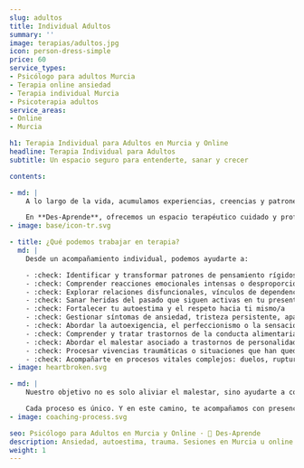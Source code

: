 ```yaml
---
slug: adultos
title: Individual Adultos
summary: ''
image: terapias/adultos.jpg
icon: person-dress-simple
price: 60
service_types:
- Psicólogo para adultos Murcia
- Terapia online ansiedad
- Terapia individual Murcia
- Psicoterapia adultos
service_areas:
- Online
- Murcia

h1: Terapia Individual para Adultos en Murcia y Online
headline: Terapia Individual para Adultos
subtitle: Un espacio seguro para entenderte, sanar y crecer

contents:

- md: |
    A lo largo de la vida, acumulamos experiencias, creencias y patrones que, en ocasiones, nos alejan de quienes somos o nos hacen vivir con malestar. La ansiedad, la autoexigencia, el perfeccionismo, las relaciones que se repiten, la sensación de vacío o las emociones difíciles que no sabemos nombrar… todo eso también forma parte de lo que merece ser escuchado y atendido.

    En **Des-Aprende**, ofrecemos un espacio terapéutico cuidado y profesional donde puedas parar, observar y empezar a comprender qué hay detrás de aquello que te ocurre. Nuestro enfoque es integrador y respetuoso, con una sólida base cognitivo-conductual avalada por la evidencia científica, que tiene en cuenta no solo tus pensamientos, sino también tus emociones, tu historia, tu cuerpo y tu contexto.
- image: base/icon-tr.svg

- title: ¿Qué podemos trabajar en terapia?
  md: |
    Desde un acompañamiento individual, podemos ayudarte a:

    - :check: Identificar y transformar patrones de pensamiento rígidos o automáticos que te generan sufrimiento
    - :check: Comprender reacciones emocionales intensas o desproporcionadas que aparecen sin un motivo claro
    - :check: Explorar relaciones disfuncionales, vínculos de dependencia o dificultades para vincularte
    - :check: Sanar heridas del pasado que siguen activas en tu presente
    - :check: Fortalecer tu autoestima y el respeto hacia ti mismo/a
    - :check: Gestionar síntomas de ansiedad, tristeza persistente, apatía o bloqueos, con o sin diagnóstico
    - :check: Abordar la autoexigencia, el perfeccionismo o la sensación de no ser suficiente
    - :check: Comprender y tratar trastornos de la conducta alimentaria, desde una mirada integradora y compasiva
    - :check: Abordar el malestar asociado a trastornos de personalidad
    - :check: Procesar vivencias traumáticas o situaciones que han quedado congeladas en el cuerpo y la memoria emocional
    - :check: Acompañarte en procesos vitales complejos: duelos, rupturas, decisiones importantes, crisis de identidad o de sentido
- image: heartbroken.svg

- md: |
    Nuestro objetivo no es solo aliviar el malestar, sino ayudarte a comprender tu funcionamiento interno, ganar recursos y construir una vida más libre, auténtica y coherente contigo.

    Cada proceso es único. Y en este camino, te acompañamos con presencia, profesionalidad y respeto.
- image: coaching-process.svg

seo: Psicólogo para Adultos en Murcia y Online · 🧠 Des-Aprende
description: Ansiedad, autoestima, trauma. Sesiones en Murcia u online adaptadas a tu ritmo. Pide tu primera consulta y empieza a sentirte mejor.
weight: 1
---
```

